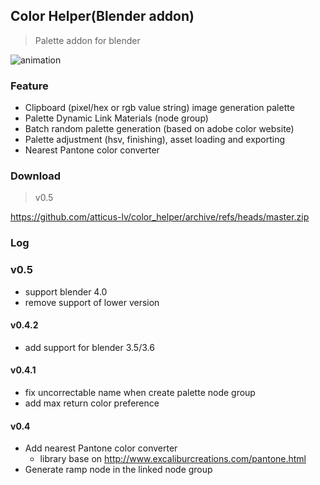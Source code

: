 ## Color Helper(Blender addon)
> Palette addon for blender

![animation](res/animation.gif)
### Feature
+ Clipboard (pixel/hex or rgb value string) image generation palette
+ Palette Dynamic Link Materials (node group)
+ Batch random palette generation (based on adobe color website)
+ Palette adjustment (hsv, finishing), asset loading and exporting
+ Nearest Pantone color converter

### Download
> v0.5

https://github.com/atticus-lv/color_helper/archive/refs/heads/master.zip

### Log

### v0.5
+ support blender 4.0
+ remove support of lower version

#### v0.4.2
+ add support for blender 3.5/3.6

#### v0.4.1
+ fix uncorrectable name when create palette node group
+ add max return color preference

#### v0.4
+ Add nearest Pantone color converter
  + library base on http://www.excaliburcreations.com/pantone.html
+ Generate ramp node in the linked node group
